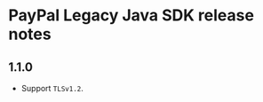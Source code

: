 PayPal Legacy Java SDK release notes
====================================

1.1.0
------
* Support `TLSv1.2`.
